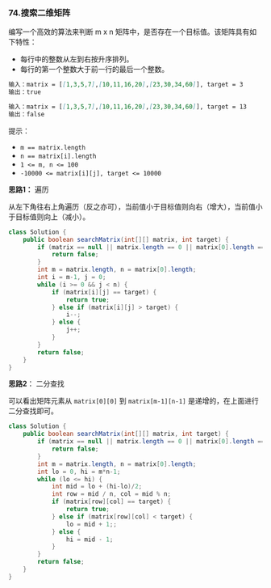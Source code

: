 ### 74.搜索二维矩阵

编写一个高效的算法来判断 m x n 矩阵中，是否存在一个目标值。该矩阵具有如下特性：

- 每行中的整数从左到右按升序排列。
- 每行的第一个整数大于前一行的最后一个整数。

``` markdown
输入：matrix = [[1,3,5,7],[10,11,16,20],[23,30,34,60]], target = 3
输出：true

输入：matrix = [[1,3,5,7],[10,11,16,20],[23,30,34,60]], target = 13
输出：false
```

提示：

- `m == matrix.length`
- `n == matrix[i].length`
- `1 <= m, n <= 100`
- `-10000 <= matrix[i][j], target <= 10000`



**思路1：** 遍历

从左下角往右上角遍历（反之亦可），当前值小于目标值则向右（增大），当前值小于目标值则向上（减小）。

``` java
class Solution {
    public boolean searchMatrix(int[][] matrix, int target) {
        if (matrix == null || matrix.length == 0 || matrix[0].length == 0) {
            return false;
        }
        int m = matrix.length, n = matrix[0].length;
        int i = m-1, j = 0;
        while (i >= 0 && j < n) {
            if (matrix[i][j] == target) {
                return true;
            } else if (matrix[i][j] > target) {
                i--;
            } else {
                j++;
            }
        }
        return false;
    }
}
```



**思路2**： 二分查找

可以看出矩阵元素从 `matrix[0][0]` 到 `matrix[m-1][n-1]` 是递增的，在上面进行二分查找即可。

``` java
class Solution {
    public boolean searchMatrix(int[][] matrix, int target) {
        if (matrix == null || matrix.length == 0 || matrix[0].length == 0) {
            return false;
        }
        int m = matrix.length, n = matrix[0].length;
        int lo = 0, hi = m*n-1;
        while (lo <= hi) {
            int mid = lo + (hi-lo)/2;
            int row = mid / n, col = mid % n;
            if (matrix[row][col] == target) {
                return true;
            } else if (matrix[row][col] < target) {
                lo = mid + 1;;
            } else {
                hi = mid - 1;
            }
        }
        return false;
    }
}
```


